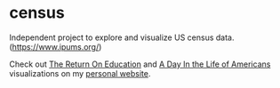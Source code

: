 # census
Independent project to explore and visualize US census data. (https://www.ipums.org/)

Check out [The Return On Education](https://adona-iosif.com/visualizations/income/income.html) and [A Day In the Life of Americans](https://adona-iosif.com/visualizations/timeuse/timeuse.html) visualizations on my [personal website](https://adona-iosif.com/).
